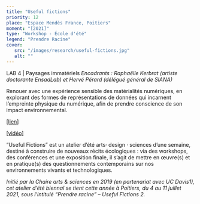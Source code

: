 ```yaml
---
title: "Useful fictions"
priority: 12
place: "Espace Mendès France, Poitiers"
moment: "[2021]"
type: "Workshop - École d'été"
legend: "Prendre Racine"
cover:
   src: "/images/research/useful-fictions.jpg"
   alt: ""
---
```


LAB 4 | Paysages immatériels
_Encadrants : Raphaëlle Kerbrat (artiste doctorante EnsadLab) et Hervé Pérard (délégué général de SIANA)_

Renouer avec une expérience sensible des matérialités numériques, en explorant des formes de représentations de données qui incarnent l’empreinte physique du numérique, afin de prendre conscience de son impact environnemental.

[[lien]](https://chaire-arts-sciences.org/2020/09/11/ecole-dete-arts-design-sciences/)

[[vidéo]](https://www.youtube.com/watch?v=oIWciVDGNJY)

“Useful Fictions” est un atelier d’été arts· design · sciences d’une semaine, destiné à construire de nouveaux récits écologiques : via des workshops, des conférences et une exposition finale, il s’agit de mettre en œuvre(s) et en pratique(s) des questionnements contemporains sur nos environnements vivants et technologiques.

_Initié par la Chaire arts & sciences en 2019 (en partenariat avec UC Davis1), cet atelier d’été biennal se tient cette année à Poitiers, du 4 au 11 juillet 2021, sous l’intitulé “Prendre racine” – Useful Fictions 2._
